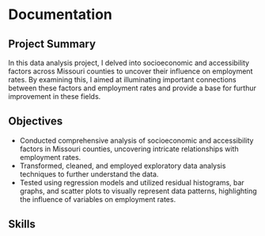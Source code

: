 # Documentation

## Project Summary
In this data analysis project, I delved into socioeconomic and accessibility factors across Missouri counties to uncover their influence on employment rates. By examining this, I aimed at illuminating important connections between these factors and employment rates and provide a base for furthur improvement in these fields.

## Objectives
* Conducted comprehensive analysis of socioeconomic and accessibility factors in Missouri counties, uncovering intricate relationships with employment rates.
* Transformed, cleaned, and employed exploratory data analysis techniques to further understand the data.
* Tested using regression models and utilized residual histograms, bar graphs, and scatter plots to visually represent data patterns, highlighting the influence of variables on employment rates.

## Skills
